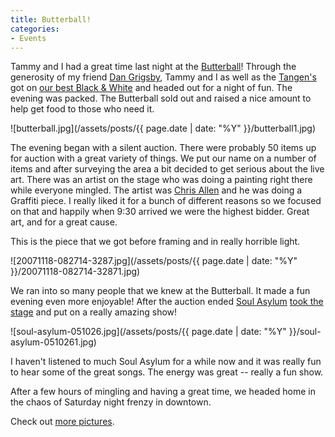 ```yaml
---
title: Butterball!
categories:
- Events
---
```


Tammy and I had a great time last night at the [Butterball](http://www.thebutterballparty.com/)! Through the generosity of my friend [Dan Grigsby](http://www.unpossible.com/), Tammy and I as well as the [Tangen's](http://www.thetangens.net/) got on [our best Black & White](http://thingelstad.com/s/photos/album/72157603230568692/photo/2045018403/Butterball-2007-20071117-201113-3231jpg.html) and headed out for a night of fun. The evening was packed. The Butterball sold out and raised a nice amount to help get food to those who need it.

![butterball.jpg](/assets/posts/{{ page.date | date: "%Y" }}/butterball1.jpg)

The evening began with a silent auction. There were probably 50 items up for auction with a great variety of things. We put our name on a number of items and after surveying the area a bit decided to get serious about the live art. There was an artist on the stage who was doing a painting right there while everyone mingled. The artist was [Chris Allen](http://www.inkproof.com/) and he was doing a Graffiti piece. I really liked it for a bunch of different reasons so we focused on that and happily when 9:30 arrived we were the highest bidder. Great art, and for a great cause.

This is the piece that we got before framing and in really horrible light.

![20071118-082714-3287.jpg](/assets/posts/{{ page.date | date: "%Y" }}/20071118-082714-32871.jpg)

We ran into so many people that we knew at the Butterball. It made a fun evening even more enjoyable! After the auction ended [Soul Asylum](http://www.soulasylum.com/) [took the stage](http://thingelstad.com/s/photos/album/72157603230568692/photo/2045019617/Butterball-2007-20071117-221047-3272jpg.html) and put on a really amazing show!

![soul-asylum-051026.jpg](/assets/posts/{{ page.date | date: "%Y" }}/soul-asylum-0510261.jpg)

I haven't listened to much Soul Asylum for a while now and it was really fun to hear some of the great songs. The energy was great -- really a fun show.

After a few hours of mingling and having a great time, we headed home in the chaos of Saturday night frenzy in downtown.

Check out [more pictures](http://thingelstad.com/s/photos/album/72157603230568692/Butterball-2007.html).
